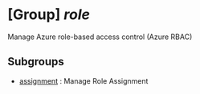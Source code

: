 # [Group] _role_

Manage Azure role-based access control (Azure RBAC)

## Subgroups

- [assignment](/Commands/role/assignment/readme.md)
: Manage Role Assignment
